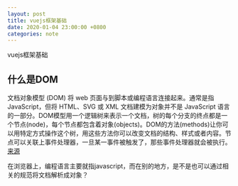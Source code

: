 ```yaml
---
layout: post
title: vuejs框架基础
date: 2020-01-04 23:00:00 +0800
categories: note
---
```



vuejs框架基础

## 什么是DOM

文档对象模型 (DOM) 将 web 页面与到脚本或编程语言连接起来。通常是指  JavaScript，但将 HTML、SVG 或 XML 文档建模为对象并不是 JavaScript 语言的一部分。DOM模型用一个逻辑树来表示一个文档，树的每个分支的终点都是一个节点(node)，每个节点都包含着对象(objects)。DOM的方法(methods)让你可以用特定方式操作这个树，用这些方法你可以改变文档的结构、样式或者内容。节点可以关联上事件处理器，一旦某一事件被触发了，那些事件处理器就会被执行。
[来源](https://developer.mozilla.org/zh-CN/docs/Web/API/Document_Object_Model)

在浏览器上，编程语言主要就指javascript，而在别的地方，是不是也可以通过相关的规范将文档解析成对象？


